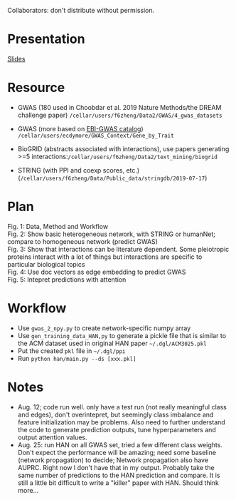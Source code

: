 Collaborators: don't distribute without permission.

# Presentation
[Slides](https://docs.google.com/presentation/d/1pLQjgdYT3jEJYzpIW5BcekAlCagWzhv8FiPQ3m8OTjI/edit?usp=sharing)

# Resource

* GWAS (180 used in Choobdar et al. 2019 Nature Methods/the DREAM challenge paper) `/cellar/users/f6zheng/Data2/GWAS/4_gwas_datasets`
* GWAS (more based on [EBI-GWAS catalog](https://www.ebi.ac.uk/gwas/docs/file-downloads)) `/cellar/users/ecdymore/GWAS_Context/Gene_by_Trait`

* BioGRID (abstracts associated with interactions), use papers generating >=5 interactions:`/cellar/users/f6zheng/Data2/text_mining/biogrid` 
* STRING (with PPI and coexp scores, etc.) (`/cellar/users/f6zheng/Data/Public_data/stringdb/2019-07-17`)

# Plan

Fig. 1: Data, Method and Workflow  
Fig. 2: Show basic heterogeneous network, with STRING or humanNet; compare to homogeneous network (predict GWAS)  
Fig. 3: Show that interactions can be literature dependent. Some pleiotropic proteins interact with a lot of things but interactions are specific to particular biological topics  
Fig. 4: Use doc vectors as edge embedding to predict GWAS  
Fig. 5: Intepret predictions with attention  

# Workflow

* Use `gwas_2_npy.py` to create network-specific numpy array
* Use `gen_training_data_HAN,py` to generate a pickle file that is similar to the ACM dataset used in original HAN paper `~/.dgl/ACM3025.pkl`
* Put the created `pkl` file in `~/.dgl/ppi`
* Run `python han/main.py --ds [xxx.pkl]`

# Notes

- Aug. 12; code run well. only have a test run (not really meaningful class and edges), don't overintepret, but seemingly class imbalance and feature initialization may be problems. Also need to further understand the code to generate prediction outputs, tune hyperparameters and output attention values.
- Aug. 25: run HAN on all GWAS set, tried a few different class weights. Don't expect the performance will be amazing; need some baseline (network propagation) to decide; Network propagation also have AUPRC. Right now I don't have that in my output. Probably take the same number of predictions to the HAN prediction and compare. It is still a little bit difficult to write a "killer" paper with HAN. Should think more...
